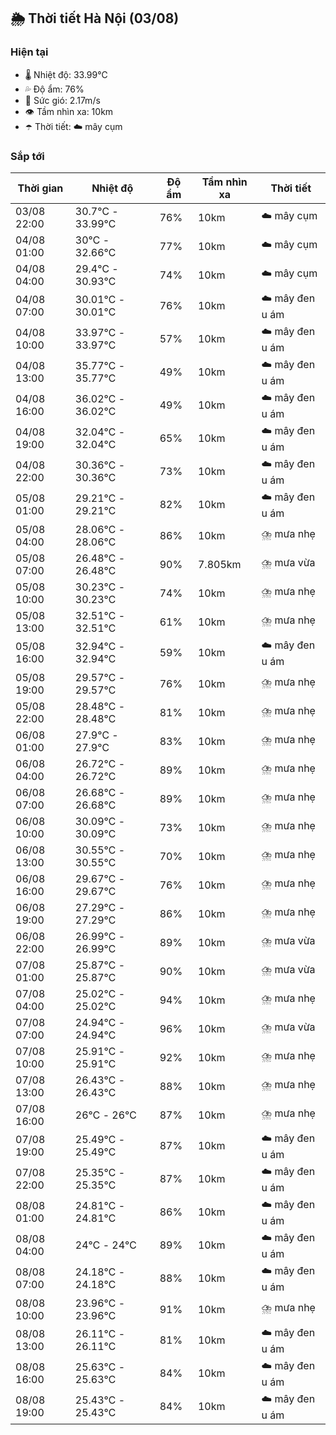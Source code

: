## 🌦️ Thời tiết Hà Nội (03/08)

### Hiện tại

- 🌡️ Nhiệt độ: 33.99℃
- 💦 Độ ẩm: 76%
- 💨 Sức gió: 2.17m/s
- 👁️ Tầm nhìn xa: 10km
- ☂️ Thời tiết: ☁️ mây cụm

### Sắp tới

| Thời gian | Nhiệt độ | Độ ẩm | Tầm nhìn xa | Thời tiết |
| --- | --- | --- | --- | --- |
| 03/08 22:00 | 30.7℃ - 33.99℃ | 76% | 10km | ☁️ mây cụm |
| 04/08 01:00 | 30℃ - 32.66℃ | 77% | 10km | ☁️ mây cụm |
| 04/08 04:00 | 29.4℃ - 30.93℃ | 74% | 10km | ☁️ mây cụm |
| 04/08 07:00 | 30.01℃ - 30.01℃ | 76% | 10km | ☁️ mây đen u ám |
| 04/08 10:00 | 33.97℃ - 33.97℃ | 57% | 10km | ☁️ mây đen u ám |
| 04/08 13:00 | 35.77℃ - 35.77℃ | 49% | 10km | ☁️ mây đen u ám |
| 04/08 16:00 | 36.02℃ - 36.02℃ | 49% | 10km | ☁️ mây đen u ám |
| 04/08 19:00 | 32.04℃ - 32.04℃ | 65% | 10km | ☁️ mây đen u ám |
| 04/08 22:00 | 30.36℃ - 30.36℃ | 73% | 10km | ☁️ mây đen u ám |
| 05/08 01:00 | 29.21℃ - 29.21℃ | 82% | 10km | ☁️ mây đen u ám |
| 05/08 04:00 | 28.06℃ - 28.06℃ | 86% | 10km | ⛈️ mưa nhẹ |
| 05/08 07:00 | 26.48℃ - 26.48℃ | 90% | 7.805km | ⛈️ mưa vừa |
| 05/08 10:00 | 30.23℃ - 30.23℃ | 74% | 10km | ⛈️ mưa nhẹ |
| 05/08 13:00 | 32.51℃ - 32.51℃ | 61% | 10km | ⛈️ mưa nhẹ |
| 05/08 16:00 | 32.94℃ - 32.94℃ | 59% | 10km | ☁️ mây đen u ám |
| 05/08 19:00 | 29.57℃ - 29.57℃ | 76% | 10km | ⛈️ mưa nhẹ |
| 05/08 22:00 | 28.48℃ - 28.48℃ | 81% | 10km | ⛈️ mưa nhẹ |
| 06/08 01:00 | 27.9℃ - 27.9℃ | 83% | 10km | ⛈️ mưa nhẹ |
| 06/08 04:00 | 26.72℃ - 26.72℃ | 89% | 10km | ⛈️ mưa nhẹ |
| 06/08 07:00 | 26.68℃ - 26.68℃ | 89% | 10km | ⛈️ mưa nhẹ |
| 06/08 10:00 | 30.09℃ - 30.09℃ | 73% | 10km | ⛈️ mưa nhẹ |
| 06/08 13:00 | 30.55℃ - 30.55℃ | 70% | 10km | ⛈️ mưa nhẹ |
| 06/08 16:00 | 29.67℃ - 29.67℃ | 76% | 10km | ⛈️ mưa nhẹ |
| 06/08 19:00 | 27.29℃ - 27.29℃ | 86% | 10km | ⛈️ mưa nhẹ |
| 06/08 22:00 | 26.99℃ - 26.99℃ | 89% | 10km | ⛈️ mưa vừa |
| 07/08 01:00 | 25.87℃ - 25.87℃ | 90% | 10km | ⛈️ mưa vừa |
| 07/08 04:00 | 25.02℃ - 25.02℃ | 94% | 10km | ⛈️ mưa nhẹ |
| 07/08 07:00 | 24.94℃ - 24.94℃ | 96% | 10km | ⛈️ mưa vừa |
| 07/08 10:00 | 25.91℃ - 25.91℃ | 92% | 10km | ⛈️ mưa nhẹ |
| 07/08 13:00 | 26.43℃ - 26.43℃ | 88% | 10km | ⛈️ mưa nhẹ |
| 07/08 16:00 | 26℃ - 26℃ | 87% | 10km | ⛈️ mưa nhẹ |
| 07/08 19:00 | 25.49℃ - 25.49℃ | 87% | 10km | ☁️ mây đen u ám |
| 07/08 22:00 | 25.35℃ - 25.35℃ | 87% | 10km | ☁️ mây đen u ám |
| 08/08 01:00 | 24.81℃ - 24.81℃ | 86% | 10km | ☁️ mây đen u ám |
| 08/08 04:00 | 24℃ - 24℃ | 89% | 10km | ☁️ mây đen u ám |
| 08/08 07:00 | 24.18℃ - 24.18℃ | 88% | 10km | ☁️ mây đen u ám |
| 08/08 10:00 | 23.96℃ - 23.96℃ | 91% | 10km | ⛈️ mưa nhẹ |
| 08/08 13:00 | 26.11℃ - 26.11℃ | 81% | 10km | ☁️ mây đen u ám |
| 08/08 16:00 | 25.63℃ - 25.63℃ | 84% | 10km | ☁️ mây đen u ám |
| 08/08 19:00 | 25.43℃ - 25.43℃ | 84% | 10km | ☁️ mây đen u ám |
